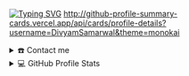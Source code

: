 
[![Typing SVG](https://readme-typing-svg.herokuapp.com?font=Poppins&size=32&color=7DF9FF&lines=Hi!+I'm+Divyam)](https://git.io/typing-svg)
http://github-profile-summary-cards.vercel.app/api/cards/profile-details?username=DivyamSamarwal&theme=monokai
<details>
  <summary>☎️ Contact me</summary>
<div>
  <samp>
    <h2 align="center">Social Media</h2>
    <p align="center">
      <br/>
      <a href="https://www.linkedin.com/in/divyam-samarwal-279107228/" target="blank"><img align="center"
         src="https://img.shields.io/badge/linkedin-%231DA1F2.svg?style=for-the-badge&logo=linkedin&logoColor=white"
         alt="Divyam" height="30"/></a>      
    <a href="https://twitter.com/DivyamSamarwal" target="blank"><img align="center"
         src="https://img.shields.io/badge/twitter-1DA1F2.svg?style=for-the-badge&logo=twitter&logoColor=white"
         alt="Divyam" height="30"/></a>
      <br>
    </p>
  </samp>
</div>  
</details>

<details> 
  <summary>💻 GitHub Profile Stats</summary>
  <div>
  <samp>
    <h2 align="center"> Github stats </h2>
      <br/>
    <details open>
  <summary><h3>Languages</h3></summary>
            <p align="center">
        <a href="https://github.com/DivyamSamarwal/">
          <img src="https://github-readme-stats.vercel.app/api/top-langs/?username=DivyamSamarwal&langs_count=6&theme=gruvbox&layout=compact&hide_border=true"
          alt="DivyamSamarwal :: overall Top Langs " /></a>
      </p>
        <p align="center">
          <a href="https://github.com/DivyamSamarwal/">
          <img width="45%" src="https://github-profile-summary-cards.vercel.app/api/cards/repos-per-language?username=DivyamSamarwal&theme=gruvbox&layout=compact&hide_border=true"
          alt="DivyamSamarwal :: Top Langs by repo" />
          <img width="45%" src="https://github-profile-summary-cards.vercel.app/api/cards/most-commit-language?username=DivyamSamarwal&theme=gruvbox&layout=compact&hide_border=true"
          alt="DivyamSamarwal :: Top Langs by commit" />
          </a>
        </p>
</details>
    <details open>
  <summary><h3>stasistic</h3></summary>
        <p align="center">
          <a href="https://github.com/DivyamSamarwal/">
          <img width="49.5%" src="https://github-readme-stats.vercel.app/api?username=DivyamSamarwal&show_icons=true&theme=github-compact&hide_border=true" />
          <img width="49.5%" src="https://fabianocouto-activity-graph.vercel.app/graph/?username=DivyamSamarwal&theme=github-compact" />
          </a>
       </p>
     <br>
     </samp>
  </div>    
</details>

